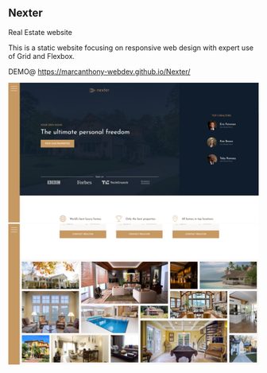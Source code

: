 ## Nexter

Real Estate website

This is a static website focusing on responsive web design with expert use of Grid and Flexbox.

DEMO@ https://marcanthony-webdev.github.io/Nexter/

![alt text](ScreenshotImg2.png)
![alt text](ScreenshotImg.png)


